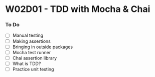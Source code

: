 # W02D01 - TDD with Mocha & Chai

### To Do
- [ ] Manual testing
- [ ] Making assertions
- [ ] Bringing in outside packages
- [ ] Mocha test runner
- [ ] Chai assertion library
- [ ] What is TDD?
- [ ] Practice unit testing
